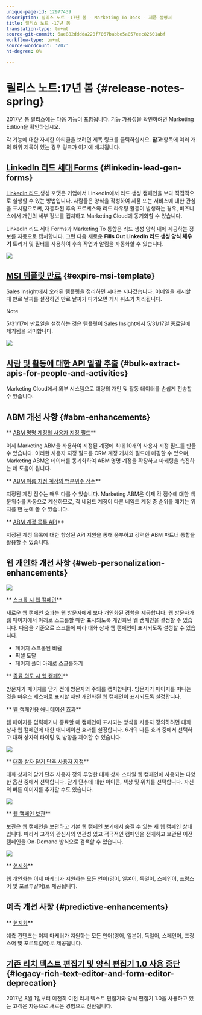 ```yaml
---
unique-page-id: 12977439
description: 릴리스 노트 -17년 봄 - Marketing To Docs - 제품 설명서
title: 릴리스 노트 -17년 봄
translation-type: tm+mt
source-git-commit: 6ae882dddda220f7067babbe5a057eec82601abf
workflow-type: tm+mt
source-wordcount: '707'
ht-degree: 0%

---
```



# 릴리스 노트:17년 봄 {#release-notes-spring}

2017년 봄 릴리스에는 다음 기능이 포함됩니다. 기능 가용성을 확인하려면 Marketing Edition을 확인하십시오.

각 기능에 대한 자세한 아티클을 보려면 제목 링크를 클릭하십시오. **참고**:항목에 여러 개의 하위 제목이 있는 경우 링크가 여기에 배치됩니다.

## [LinkedIn 리드 세대 Forms](https://docs.marketo.com/x/ngLG) {#linkedin-lead-gen-forms}

[LinkedIn 리드 ](https://business.linkedin.com/marketing-solutions/native-advertising/lead-gen-ads) 생성 포맷은 기업에서 LinkedIn에서 리드 생성 캠페인을 보다 직접적으로 실행할 수 있는 방법입니다. 사람들은 양식을 작성하여 제품 또는 서비스에 대한 관심을 표시함으로써, 자동화된 후속 프로세스와 리드 라우팅 활동이 발생하는 경우, 비즈니스에서 개인의 세부 정보를 캡처하고 Marketing Cloud에 동기화할 수 있습니다.

LinkedIn 리드 세대 Forms과 Marketing To 통합은 리드 생성 양식 내에 제공하는 정보를 자동으로 캡처합니다. 그런 다음 새로운 **Fills Out LinkedIn 리드 생성 양식 채우기** 트리거 및 필터를 사용하여 후속 작업과 알림을 자동화할 수 있습니다.

![](assets/release-notes-image.png)

## [MSI 템플릿 만료](https://docs.marketo.com/x/VgIt) {#expire-msi-template}

Sales Insight에서 오래된 템플릿을 정리하던 시대는 지나갔습니다. 이메일을 게시할 때 만료 날짜를 설정하면 만료 날짜가 다가오면 게시 취소가 처리됩니다.

>[!NOTE]
>
>5/31/17에 만료일을 설정하는 것은 템플릿이 Sales Insight에서 5/31/17일 종료일에 제거됨을 의미합니다.

![](assets/four-281-29.png)

## [사람 및 활동에 대한 API 일괄 추출](https://developers.marketo.com/rest-api/bulk-extract/) {#bulk-extract-apis-for-people-and-activities}

Marketing Cloud에서 외부 시스템으로 대량의 개인 및 활동 데이터를 손쉽게 전송할 수 있습니다.

## ABM 개선 사항 {#abm-enhancements}

** [ABM 명명 계정의 사용자 지정 필드](https://docs.marketo.com/x/1wnG)**

이제 Marketing ABM을 사용하여 지정된 계정에 최대 10개의 사용자 지정 필드를 만들 수 있습니다. 이러한 사용자 지정 필드를 CRM 계정 개체의 필드에 매핑할 수 있으며, Marketing ABM은 데이터를 동기화하여 ABM 명명 계정을 확장하고 마케팅을 촉진하는 데 도움이 됩니다.

** [ABM 이름 지정 계정의 백분위수 점수](https://docs.marketo.com/display/docs/assets/abmpercentiles.png)**

지정된 계정 점수는 매우 다를 수 있습니다. Marketing ABM은 이제 각 점수에 대한 백분위수를 자동으로 계산하므로, 각 네임드 계정이 다른 네임드 계정 중 순위를 매기는 위치를 한 눈에 볼 수 있습니다.

** [ABM 계정 목록 API](https://developers.marketo.com/rest-api/lead-database/named-account-lists/)**

지정된 계정 목록에 대한 향상된 API 지원을 통해 풍부하고 강력한 ABM 파트너 통합을 활용할 수 있습니다.

## 웹 개인화 개선 사항 {#web-personalization-enhancements}

![](assets/dialogoptions.png)

** [스크롤 시 웹 캠페인](https://docs.marketo.com/x/2grG)**

새로운 웹 캠페인 효과는 웹 방문자에게 보다 개인화된 경험을 제공합니다. 웹 방문자가 웹 페이지에서 아래로 스크롤할 때만 표시되도록 개인화된 웹 캠페인을 설정할 수 있습니다. 다음을 기준으로 스크롤에 따라 대화 상자 웹 캠페인이 표시되도록 설정할 수 있습니다.

* 페이지 스크롤된 비율
* 픽셀 도달
* 페이지 폴더 아래로 스크롤하기

** [종료 의도 시 웹 캠페인](https://docs.marketo.com/x/2grG)**

방문자가 페이지를 닫기 전에 방문자의 주의를 캡처합니다. 방문자가 페이지를 떠나는 것을 마우스 제스처로 표시할 때만 개인화된 웹 캠페인이 표시되도록 설정합니다.

** [웹 캠페인용 애니메이션 효과](https://docs.marketo.com/x/JgNI)**

웹 페이지를 입력하거나 종료할 때 캠페인이 표시되는 방식을 사용자 정의하려면 대화 상자 웹 캠페인에 대한 애니메이션 효과를 설정합니다. 6개의 다른 효과 중에서 선택하고 대화 상자의 타이밍 및 방향을 제어할 수 있습니다.

![](assets/animationoptins.png)

** [대화 상자 닫기 단추 사용자 지정](https://docs.marketo.com/x/JgNI)**

대화 상자의 닫기 단추 사용자 정의 투명한 대화 상자 스타일 웹 캠페인에 사용되는 다양한 옵션 중에서 선택합니다. 닫기 단추에 대한 아이콘, 색상 및 위치를 선택합니다. 자신의 버튼 이미지를 추가할 수도 있습니다.

![](assets/dialog-button-fill-5b1-5d.png)

** [웹 캠페인 보관](https://docs.marketo.com/x/_grG)**

보관은 웹 캠페인을 보관하고 기본 웹 캠페인 보기에서 숨길 수 있는 새 웹 캠페인 상태입니다. 따라서 고객의 관심사와 연관성 있고 적극적인 캠페인을 전개하고 보관된 이전 캠페인을 On-Demand 방식으로 검색할 수 있습니다.

![](assets/archive-campaign-5b2-5d.png)

** [현지화](https://docs.marketo.com/x/YAIk)**

웹 개인화는 이제 마케터가 지원하는 모든 언어(영어, 일본어, 독일어, 스페인어, 프랑스어 및 포르투갈어)로 제공됩니다.

## 예측 개선 사항 {#predictive-enhancements}

** [현지화](https://docs.marketo.com/x/YAIk)**

예측 컨텐츠는 이제 마케터가 지원하는 모든 언어(영어, 일본어, 독일어, 스페인어, 프랑스어 및 포르투갈어)로 제공됩니다.

## [기존 리치 텍스트 편집기 및 양식 편집기 1.0 사용 중단](https://nation.marketo.com/docs/DOC-4315) {#legacy-rich-text-editor-and-form-editor-deprecation}

2017년 8월 1일부터 여전히 이전 리치 텍스트 편집기와 양식 편집기 1.0을 사용하고 있는 고객은 자동으로 새로운 경험으로 전환됩니다.
